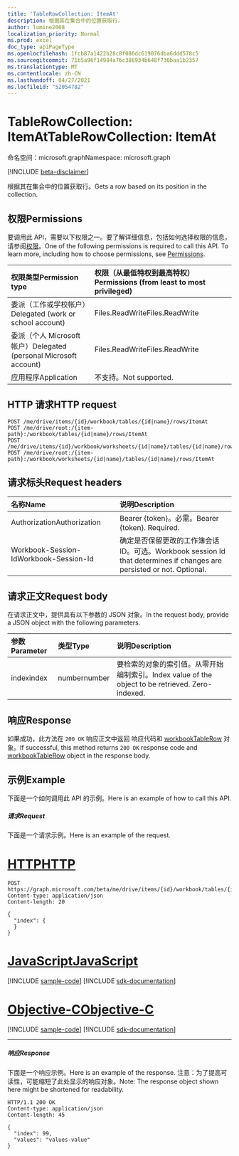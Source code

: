```yaml
---
title: 'TableRowCollection: ItemAt'
description: 根据其在集合中的位置获取行。
author: lumine2008
localization_priority: Normal
ms.prod: excel
doc_type: apiPageType
ms.openlocfilehash: 1fcb87a1422b28c8f086dc619076dba6ddd578c5
ms.sourcegitcommit: 71b5a96f14984a76c386934b648f730baa1b2357
ms.translationtype: MT
ms.contentlocale: zh-CN
ms.lasthandoff: 04/27/2021
ms.locfileid: "52054782"
---
```

# <a name="tablerowcollection-itemat"></a><span data-ttu-id="155d5-103">TableRowCollection: ItemAt</span><span class="sxs-lookup"><span data-stu-id="155d5-103">TableRowCollection: ItemAt</span></span>

<span data-ttu-id="155d5-104">命名空间：microsoft.graph</span><span class="sxs-lookup"><span data-stu-id="155d5-104">Namespace: microsoft.graph</span></span>

[!INCLUDE [beta-disclaimer](../../includes/beta-disclaimer.md)]

<span data-ttu-id="155d5-105">根据其在集合中的位置获取行。</span><span class="sxs-lookup"><span data-stu-id="155d5-105">Gets a row based on its position in the collection.</span></span>
## <a name="permissions"></a><span data-ttu-id="155d5-106">权限</span><span class="sxs-lookup"><span data-stu-id="155d5-106">Permissions</span></span>
<span data-ttu-id="155d5-p101">要调用此 API，需要以下权限之一。要了解详细信息，包括如何选择权限的信息，请参阅[权限](/graph/permissions-reference)。</span><span class="sxs-lookup"><span data-stu-id="155d5-p101">One of the following permissions is required to call this API. To learn more, including how to choose permissions, see [Permissions](/graph/permissions-reference).</span></span>

|<span data-ttu-id="155d5-109">权限类型</span><span class="sxs-lookup"><span data-stu-id="155d5-109">Permission type</span></span>      | <span data-ttu-id="155d5-110">权限（从最低特权到最高特权）</span><span class="sxs-lookup"><span data-stu-id="155d5-110">Permissions (from least to most privileged)</span></span>              |
|:--------------------|:---------------------------------------------------------|
|<span data-ttu-id="155d5-111">委派（工作或学校帐户）</span><span class="sxs-lookup"><span data-stu-id="155d5-111">Delegated (work or school account)</span></span> | <span data-ttu-id="155d5-112">Files.ReadWrite</span><span class="sxs-lookup"><span data-stu-id="155d5-112">Files.ReadWrite</span></span>    |
|<span data-ttu-id="155d5-113">委派（个人 Microsoft 帐户）</span><span class="sxs-lookup"><span data-stu-id="155d5-113">Delegated (personal Microsoft account)</span></span> | <span data-ttu-id="155d5-114">Files.ReadWrite</span><span class="sxs-lookup"><span data-stu-id="155d5-114">Files.ReadWrite</span></span>    |
|<span data-ttu-id="155d5-115">应用程序</span><span class="sxs-lookup"><span data-stu-id="155d5-115">Application</span></span> | <span data-ttu-id="155d5-116">不支持。</span><span class="sxs-lookup"><span data-stu-id="155d5-116">Not supported.</span></span> |

## <a name="http-request"></a><span data-ttu-id="155d5-117">HTTP 请求</span><span class="sxs-lookup"><span data-stu-id="155d5-117">HTTP request</span></span>
<!-- { "blockType": "ignored" } -->
```http
POST /me/drive/items/{id}/workbook/tables/{id|name}/rows/ItemAt
POST /me/drive/root:/{item-path}:/workbook/tables/{id|name}/rows/ItemAt
POST /me/drive/items/{id}/workbook/worksheets/{id|name}/tables/{id|name}/rows/ItemAt
POST /me/drive/root:/{item-path}:/workbook/worksheets/{id|name}/tables/{id|name}/rows/ItemAt

```
## <a name="request-headers"></a><span data-ttu-id="155d5-118">请求标头</span><span class="sxs-lookup"><span data-stu-id="155d5-118">Request headers</span></span>
| <span data-ttu-id="155d5-119">名称</span><span class="sxs-lookup"><span data-stu-id="155d5-119">Name</span></span>       | <span data-ttu-id="155d5-120">说明</span><span class="sxs-lookup"><span data-stu-id="155d5-120">Description</span></span>|
|:---------------|:----------|
| <span data-ttu-id="155d5-121">Authorization</span><span class="sxs-lookup"><span data-stu-id="155d5-121">Authorization</span></span>  | <span data-ttu-id="155d5-p102">Bearer {token}。必需。</span><span class="sxs-lookup"><span data-stu-id="155d5-p102">Bearer {token}. Required.</span></span> |
| <span data-ttu-id="155d5-124">Workbook-Session-Id</span><span class="sxs-lookup"><span data-stu-id="155d5-124">Workbook-Session-Id</span></span>  | <span data-ttu-id="155d5-p103">确定是否保留更改的工作簿会话 ID。可选。</span><span class="sxs-lookup"><span data-stu-id="155d5-p103">Workbook session Id that determines if changes are persisted or not. Optional.</span></span>|

## <a name="request-body"></a><span data-ttu-id="155d5-127">请求正文</span><span class="sxs-lookup"><span data-stu-id="155d5-127">Request body</span></span>
<span data-ttu-id="155d5-128">在请求正文中，提供具有以下参数的 JSON 对象。</span><span class="sxs-lookup"><span data-stu-id="155d5-128">In the request body, provide a JSON object with the following parameters.</span></span>

| <span data-ttu-id="155d5-129">参数</span><span class="sxs-lookup"><span data-stu-id="155d5-129">Parameter</span></span>    | <span data-ttu-id="155d5-130">类型</span><span class="sxs-lookup"><span data-stu-id="155d5-130">Type</span></span>   |<span data-ttu-id="155d5-131">说明</span><span class="sxs-lookup"><span data-stu-id="155d5-131">Description</span></span>|
|:---------------|:--------|:----------|
|<span data-ttu-id="155d5-132">index</span><span class="sxs-lookup"><span data-stu-id="155d5-132">index</span></span>|<span data-ttu-id="155d5-133">number</span><span class="sxs-lookup"><span data-stu-id="155d5-133">number</span></span>|<span data-ttu-id="155d5-p104">要检索的对象的索引值。从零开始编制索引。</span><span class="sxs-lookup"><span data-stu-id="155d5-p104">Index value of the object to be retrieved. Zero-indexed.</span></span>|

## <a name="response"></a><span data-ttu-id="155d5-136">响应</span><span class="sxs-lookup"><span data-stu-id="155d5-136">Response</span></span>

<span data-ttu-id="155d5-137">如果成功，此方法在 `200 OK` 响应正文中返回 响应代码和 [workbookTableRow](../resources/workbooktablerow.md) 对象。</span><span class="sxs-lookup"><span data-stu-id="155d5-137">If successful, this method returns `200 OK` response code and [workbookTableRow](../resources/workbooktablerow.md) object in the response body.</span></span>

## <a name="example"></a><span data-ttu-id="155d5-138">示例</span><span class="sxs-lookup"><span data-stu-id="155d5-138">Example</span></span>
<span data-ttu-id="155d5-139">下面是一个如何调用此 API 的示例。</span><span class="sxs-lookup"><span data-stu-id="155d5-139">Here is an example of how to call this API.</span></span>
##### <a name="request"></a><span data-ttu-id="155d5-140">请求</span><span class="sxs-lookup"><span data-stu-id="155d5-140">Request</span></span>
<span data-ttu-id="155d5-141">下面是一个请求示例。</span><span class="sxs-lookup"><span data-stu-id="155d5-141">Here is an example of the request.</span></span>

# <a name="http"></a>[<span data-ttu-id="155d5-142">HTTP</span><span class="sxs-lookup"><span data-stu-id="155d5-142">HTTP</span></span>](#tab/http)
<!-- {
  "blockType": "request",
  "name": "tablerowcollection_itemat"
}-->
```http
POST https://graph.microsoft.com/beta/me/drive/items/{id}/workbook/tables/{id|name}/rows/ItemAt
Content-type: application/json
Content-length: 20

{
  "index": {
  }
}
```
# <a name="javascript"></a>[<span data-ttu-id="155d5-143">JavaScript</span><span class="sxs-lookup"><span data-stu-id="155d5-143">JavaScript</span></span>](#tab/javascript)
[!INCLUDE [sample-code](../includes/snippets/javascript/tablerowcollection-itemat-javascript-snippets.md)]
[!INCLUDE [sdk-documentation](../includes/snippets/snippets-sdk-documentation-link.md)]

# <a name="objective-c"></a>[<span data-ttu-id="155d5-144">Objective-C</span><span class="sxs-lookup"><span data-stu-id="155d5-144">Objective-C</span></span>](#tab/objc)
[!INCLUDE [sample-code](../includes/snippets/objc/tablerowcollection-itemat-objc-snippets.md)]
[!INCLUDE [sdk-documentation](../includes/snippets/snippets-sdk-documentation-link.md)]

---


##### <a name="response"></a><span data-ttu-id="155d5-145">响应</span><span class="sxs-lookup"><span data-stu-id="155d5-145">Response</span></span>
<span data-ttu-id="155d5-146">下面是一个响应示例。</span><span class="sxs-lookup"><span data-stu-id="155d5-146">Here is an example of the response.</span></span> <span data-ttu-id="155d5-147">注意：为了提高可读性，可能缩短了此处显示的响应对象。</span><span class="sxs-lookup"><span data-stu-id="155d5-147">Note: The response object shown here might be shortened for readability.</span></span>
<!-- {
  "blockType": "response",
  "truncated": true,
  "@odata.type": "microsoft.graph.workbookTableRow"
} -->
```http
HTTP/1.1 200 OK
Content-type: application/json
Content-length: 45

{
  "index": 99,
  "values": "values-value"
}
```

<!-- uuid: 8fcb5dbc-d5aa-4681-8e31-b001d5168d79
2015-10-25 14:57:30 UTC -->
<!--
{
  "type": "#page.annotation",
  "description": "TableRowCollection: ItemAt",
  "keywords": "",
  "section": "documentation",
  "tocPath": "",
  "suppressions": [
  ]
}
-->


